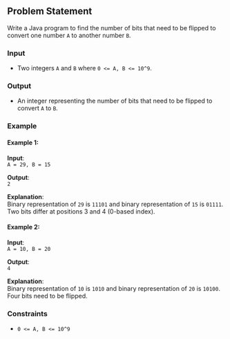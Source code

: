 ## Problem Statement
Write a Java program to find the number of bits that need to be flipped to convert one number `A` to another number `B`.

### Input
- Two integers `A` and `B` where `0 <= A, B <= 10^9`.

### Output
- An integer representing the number of bits that need to be flipped to convert `A` to `B`.

### Example

#### Example 1:
**Input**:  
`A = 29, B = 15`

**Output**:  
`2`

**Explanation**:  
Binary representation of `29` is `11101` and binary representation of `15` is `01111`.  
Two bits differ at positions 3 and 4 (0-based index).


#### Example 2:
**Input**:  
`A = 10, B = 20`

**Output**:  
`4`

**Explanation**:  
Binary representation of `10` is `1010` and binary representation of `20` is `10100`.  
Four bits need to be flipped.

### Constraints
- `0 <= A, B <= 10^9`

